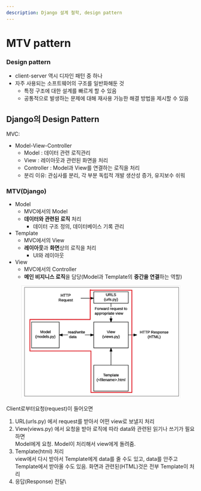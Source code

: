 ```yaml
---
description: Django 설계 철학, design pattern
---
```


# MTV pattern

### Design pattern

* client-server 역시 디자인 패턴 중 하나
* 자주 사용되는 소프트웨어의 구조를 일반화해둔 것
  * 특정 구조에 대한 설계를 빠르게 할 수 있음
  * 공통적으로 발생하는 문제에 대해 재사용 가능한 해결 방법을 제시할 수 있음



## Django의 Design Pattern

MVC:

* Model-View-Controller&#x20;
  * Model : 데이터 관련 로직관리
  * View :  레이아웃과 관련된 화면을 처리
  * Controller : Model과 View를 연결하는 로직을 처리
  * 분리 이유: 관심사를 분리, 각 부분 독립적 개발 생산성 증가, 유지보수 쉬워

### MTV(Django)

* Model
  * MVC에서의 Model
  * **데이터와 관련된 로직** 처리
    * 데이터 구조 정의, 데이터베이스 기록 관리
* Template
  * MVC에서의 View
  * **레이아웃**과 **화면**상의 로직을 처리
    * UI와 레이아웃
* View
  * MVC에서의 Controller
  * **메인 비지니스 로직**을 담당(Model과 Template의  **중간을 연결**하는 역할)

<div align="left"><figure><img src="../../../.gitbook/assets/image (56).png" alt="" width="563"><figcaption></figcaption></figure></div>

Client로부터요청(request)이 들어오면

1. URL(urls.py) 에서 request를 받아서 어떤 view로 보낼지 처리
2. View(views.py) 에서 요청을 받아 로직에 따라 data와 관련된 읽기나 쓰기가 필요하면\
   &#x20;Model에게 요청. Model이 처리해서 view에게 돌려줌.&#x20;
3. Template(html) 처리\
   view에서 다시 받아서 Template에게 data를 줄 수도 있고, data를 안주고\
   Template에서 받아올 수도 있음. 화면과 관련된(HTML)것은 전부 Template이 처리
4. 응답(Response) 전달\
